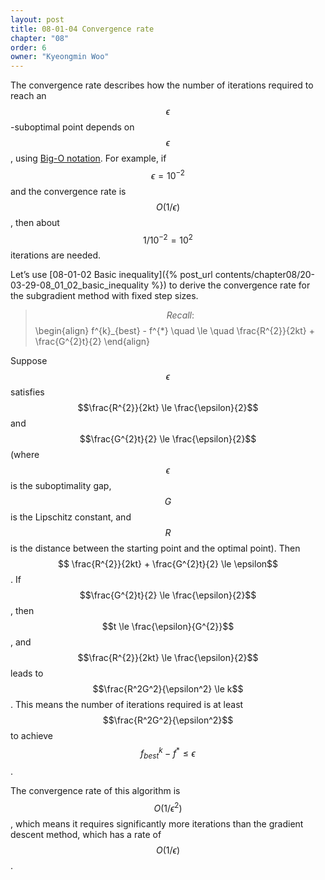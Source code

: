```yaml
---
layout: post
title: 08-01-04 Convergence rate
chapter: "08"
order: 6
owner: "Kyeongmin Woo"
---
```


The convergence rate describes how the number of iterations required to reach an $$\epsilon$$-suboptimal point depends on $$\epsilon$$, using [Big-O notation](https://en.wikipedia.org/wiki/Big_O_notation). For example, if $$\epsilon = 10^{-2}$$ and the convergence rate is $$O(1/\epsilon)$$, then about $$1/10^{-2}=10^2$$ iterations are needed.

Let’s use [08-01-02 Basic inequality]({% post_url contents/chapter08/20-03-29-08_01_02_basic_inequality %}) to derive the convergence rate for the subgradient method with fixed step sizes.

>$$Recall:$$
>\begin{align}
> f^{k}_{best} - f^{*} \quad \le \quad \frac{R^{2}}{2kt} + \frac{G^{2}t}{2}
\end{align}

Suppose $$\epsilon$$ satisfies $$\frac{R^{2}}{2kt} \le \frac{\epsilon}{2}$$ and $$\frac{G^{2}t}{2} \le \frac{\epsilon}{2}$$ (where $$\epsilon$$ is the suboptimality gap, $$G$$ is the Lipschitz constant, and $$R$$ is the distance between the starting point and the optimal point). Then $$ \frac{R^{2}}{2kt} + \frac{G^{2}t}{2} \le \epsilon$$. If $$\frac{G^{2}t}{2} \le \frac{\epsilon}{2}$$, then $$t \le \frac{\epsilon}{G^{2}}$$, and $$\frac{R^{2}}{2kt} \le \frac{\epsilon}{2}$$ leads to $$\frac{R^2G^2}{\epsilon^2} \le k$$. This means the number of iterations required is at least $$\frac{R^2G^2}{\epsilon^2}$$ to achieve $$f^{k}_{best} - f^{*} \le \epsilon$$.

The convergence rate of this algorithm is $$O(1/\epsilon^2)$$, which means it requires significantly more iterations than the gradient descent method, which has a rate of $$O(1/\epsilon)$$.